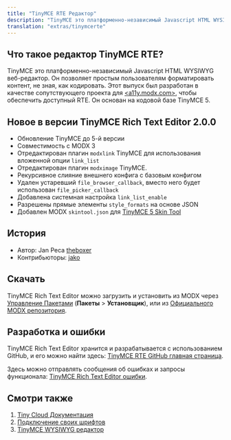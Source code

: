 ```yaml
---
title: "TinyMCE RTE Редактор"
description: "TinyMCE это платформенно-независимый Javascript HTML WYSIWYG веб-редактор. Он позволяет простым пользователям форматировать контент, не зная, как кодировать"
translation: "extras/tinymcerte"
---
```


## Что такое редактор TinyMCE RTE?

TinyMCE это платформенно-независимый Javascript HTML WYSIWYG веб-редактор. Он позволяет простым пользователям форматировать контент, не зная, как кодировать. Этот выпуск был разработан в качестве сопутствующего проекта для [<a11y.modx.com>](https://a11y.modx.com), чтобы обеспечить доступный RTE. Он основан на кодовой базе TinyMCE 5. 

## Новое в версии TinyMCE Rich Text Editor 2.0.0

- Обновление TinyMCE до 5-й версии
- Совместимость с MODX 3
- Отредактирован плагин `modxlink` TinyMCE для использования вложенной опции `link_list`
- Отредактирован плагин `modximage` TinyMCE.
- Рекурсивное слияние внешнего конфига с базовым конфигом
- Удален устаревший `file_browser_callback`, вместо него будет использован `file_picker_callback`
- Добавлена системная настройка `link_list_enable`
- Разрешены прямые элементы `style_formats` на основе JSON
- Добавлен MODX `skintool.json` для [TinyMCE 5 Skin Tool](http://skin.tiny.cloud/t5/) 


## История

- Автор: Jan Peca [theboxer](https://github.com/theboxer)
- Контрибьюторы: [jako](https://modx.com/extras/author/jako)

## Скачать

TinyMCE Rich Text Editor можно загрузить и установить из MODX через [Управление Пакетами](developing-in-modx/advanced-development/package-management "Управление Пакетами") (**Пакеты** > **Установщик**), или из [Официального MODX репозитория](https://modx.com/extras/package/upgrademodx).

## Разработка и ошибки

TinyMCE Rich Text Editor хранится и разрабатывается с использованием GitHub, и его можно найти здесь: [TinyMCE RTE GitHub главная страница](https://github.com/modxcms/tinymce-rte).

Здесь можно отправлять сообщения об ошибках и запросы функционала: [TinyMCE Rich Text Editor ошибки](https://github.com/modxcms/tinymce-rte/issues).

## Смотри также

1. [Tiny Cloud Документация](https://www.tiny.cloud/docs/)
2. [Подключение своих шрифтов](extras/tinymcerte/customfonts)
3. [TinyMCE WYSIWYG редактор](extras/tinymce)